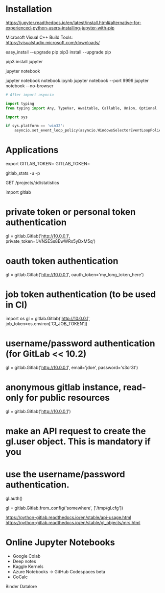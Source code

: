 

# Installation

https://jupyter.readthedocs.io/en/latest/install.html#alternative-for-experienced-python-users-installing-jupyter-with-pip

Microsoft Visual C++ Build Tools: https://visualstudio.microsoft.com/downloads/

easy_install --upgrade pip
pip3 install --upgrade pip

pip3 install jupyter

jupyter notebook

jupyter notebook notebook.ipynb
jupyter notebook --port 9999
jupyter notebook --no-browser




```Python38\Lib\site-packages\tornado\platform\asyncio.py
# After import asyncio

import typing
from typing import Any, TypeVar, Awaitable, Callable, Union, Optional

import sys

if sys.platform == 'win32':
    asyncio.set_event_loop_policy(asyncio.WindowsSelectorEventLoopPolicy())
```


# Applications

export GITLAB_TOKEN=<token>
GITLAB_TOKEN=

gitlab_stats <id> -u <your gitlab url> -p <your proxy>



GET /projects/:id/statistics




import gitlab

# private token or personal token authentication
gl = gitlab.Gitlab('http://10.0.0.1', private_token='JVNSESs8EwWRx5yDxM5q')

# oauth token authentication
gl = gitlab.Gitlab('http://10.0.0.1', oauth_token='my_long_token_here')

# job token authentication (to be used in CI)
import os
gl = gitlab.Gitlab('http://10.0.0.1', job_token=os.environ['CI_JOB_TOKEN'])

# username/password authentication (for GitLab << 10.2)
gl = gitlab.Gitlab('http://10.0.0.1', email='jdoe', password='s3cr3t')

# anonymous gitlab instance, read-only for public resources
gl = gitlab.Gitlab('http://10.0.0.1')

# make an API request to create the gl.user object. This is mandatory if you
# use the username/password authentication.
gl.auth()



gl = gitlab.Gitlab.from_config('somewhere', ['/tmp/gl.cfg'])

https://python-gitlab.readthedocs.io/en/stable/api-usage.html
https://python-gitlab.readthedocs.io/en/stable/gl_objects/mrs.html


# Online Jupyter Notebooks
- Google Colab
- Deep notes
- Kaggle Kernels
- Azure Notebooks -> GitHub Codespaces beta
- CoCalc

Binder
Datalore


